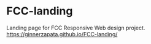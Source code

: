 # FCC-landing
Landing page for FCC Responsive Web design project.
https://ginnerzapata.github.io/FCC-landing/
